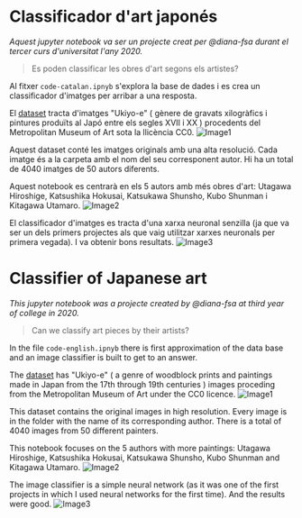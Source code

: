 # Classificador d'art japonés

*Aquest jupyter notebook va ser un projecte creat per @diana-fsa durant el tercer curs d'universitat l'any 2020.*

> Es poden classificar les obres d'art segons els artistes?

Al fitxer `code-catalan.ipnyb` s'explora la base de dades i es crea un classificador d'imatges per arribar a una resposta.

El [dataset](https://www.kaggle.com/kengoichiki/the-metropolitan-museum-of-art-ukiyoe-dataset) tracta d'imatges "Ukiyo-e" ( gènere de gravats xilogràfics i pintures produïts al Japó entre els segles XVII i XX ) procedents del Metropolitan Museum of Art sota la llicència CC0.
![Image1](./ukiyo-e/img/exp)

Aquest dataset conté les imatges originals amb una alta resolució. Cada imatge és a la carpeta amb el nom del seu corresponent autor.
Hi ha un total de 4040 imatges de 50 autors diferents.

Aquest notebook es centrarà en els 5 autors amb més obres d'art: Utagawa Hiroshige, Katsushika Hokusai, Katsukawa Shunsho, Kubo Shunman i Kitagawa Utamaro.
![Image2](./ukiyo-e/img/5authors)

El classificador d'imatges es tracta d'una xarxa neuronal senzilla (ja que va ser un dels primers projectes als que vaig utilitzar xarxes neuronals per primera vegada). I va obtenir bons resultats.
![Image3](./ukiyo-e/img/resultat)


# Classifier of Japanese art

*This jupyter notebook was a projecte created by @diana-fsa at third year of college in 2020.*

> Can we classify art pieces by their artists?

In the file `code-english.ipnyb` there is first approximation of the data base and an image classifier is built to get to an answer.

The [dataset](https://www.kaggle.com/kengoichiki/the-metropolitan-museum-of-art-ukiyoe-dataset) has "Ukiyo-e" ( a genre of woodblock prints and paintings made in Japan from the 17th through 19th centuries ) images proceding from the Metropolitan Museum of Art under the CC0 licence.
![Image1](./ukiyo-e/img/exp)

This dataset contains the original images in high resolution. Every image is in the folder with the name of its corresponding author. 
There is a total of 4040 images from 50 different painters. 

This notebook focuses on the 5 authors with more paintings: Utagawa Hiroshige, Katsushika Hokusai, Katsukawa Shunsho, Kubo Shunman and Kitagawa Utamaro.
![Image2](./ukiyo-e/img/5authors)

The image classifier is a simple neural network (as it was one of the first projects in which I used neural networks for the first time). And the results were good.
![Image3](./ukiyo-e/img/resultat)
